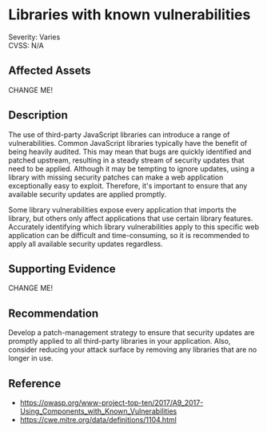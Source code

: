# Libraries with known vulnerabilities

Severity: Varies  
CVSS: N/A

## Affected Assets

CHANGE ME!

## Description

The use of third-party JavaScript libraries can introduce a range of vulnerabilities. Common JavaScript libraries typically have the benefit of being heavily audited. This may mean that bugs are quickly identified and patched upstream, resulting in a steady stream of security updates that need to be applied. Although it may be tempting to ignore updates, using a library with missing security patches can make a web application exceptionally easy to exploit. Therefore, it's important to ensure that any available security updates are applied promptly.

Some library vulnerabilities expose every application that imports the library, but others only affect applications that use certain library features. Accurately identifying which library vulnerabilities apply to this specific web application can be difficult and time-consuming, so it is recommended to apply all available security updates regardless.

## Supporting Evidence

CHANGE ME!

## Recommendation

Develop a patch-management strategy to ensure that security updates are promptly applied to all third-party libraries in your application. Also, consider reducing your attack surface by removing any libraries that are no longer in use.

## Reference

* https://owasp.org/www-project-top-ten/2017/A9_2017-Using_Components_with_Known_Vulnerabilities
* https://cwe.mitre.org/data/definitions/1104.html
